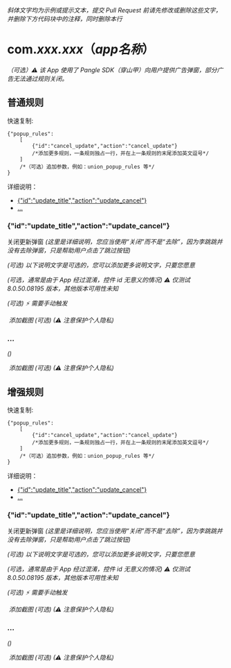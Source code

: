 *斜体文字均为示例或提示文本，提交 Pull Request 前请先修改或删除这些文字，并删除下方代码块中的注释，同时删除本行*
# com.*xxx.xxx*（*app名称*）

*（可选）⚠ 该 App 使用了 Pangle SDK（穿山甲）向用户提供广告弹窗，部分广告无法通过规则关闭。*

## 普通规则

快速复制:
```
{"popup_rules":
    [
        {"id":"cancel_update","action":"cancel_update"}
        /*添加更多规则，一条规则独占一行，并在上一条规则的末尾添加英文逗号*/
    ]
    /*（可选）追加参数，例如：union_popup_rules 等*/
}
```
详细说明：
- [{"id":"update_title","action":"update_cancel"}](#idcancel_updateactioncancel_update)
- [...](#)

### {"id":"update_title","action":"update_cancel"}
关闭更新弹窗 *(这里是详细说明，您应当使用“关闭”而不是“去除”，因为李跳跳并没有去除弹窗，只是帮助用户点击了跳过按钮)*

*(可选) 以下说明文字是可选的，您可以添加更多说明文字，只要您愿意*

*(可选，通常是由于 App 经过混淆，控件 id 无意义的情况) ⚠ 仅测试 8.0.50.08195 版本，其他版本可用性未知*

*(可选) ⚡ 需要手动触发*

![]() *添加截图 (可选) (⚠ 注意保护个人隐私)*

### ...
*()*

![]() *添加截图 (可选) (⚠ 注意保护个人隐私)*

## 增强规则
快速复制:
```
{"popup_rules":
    [
        {"id":"cancel_update","action":"cancel_update"}
        /*添加更多规则，一条规则独占一行，并在上一条规则的末尾添加英文逗号*/
    ]
    /*（可选）追加参数，例如：union_popup_rules 等*/
}
```
详细说明：
- [{"id":"update_title","action":"update_cancel"}](#idcancel_updateactioncancel_update)
- [...](#)

### {"id":"update_title","action":"update_cancel"}
关闭更新弹窗 *(这里是详细说明，您应当使用“关闭”而不是“去除”，因为李跳跳并没有去除弹窗，只是帮助用户点击了跳过按钮)*

*(可选) 以下说明文字是可选的，您可以添加更多说明文字，只要您愿意*

*(可选，通常是由于 App 经过混淆，控件 id 无意义的情况) ⚠ 仅测试 8.0.50.08195 版本，其他版本可用性未知*

*(可选) ⚡ 需要手动触发*

![]() *添加截图 (可选) (⚠ 注意保护个人隐私)*

### ...
*()*

![]() *添加截图 (可选) (⚠ 注意保护个人隐私)*